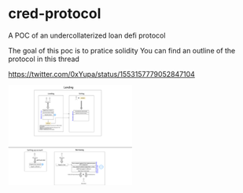 # cred-protocol
A POC of an undercollaterized loan defi protocol

The goal of this poc is to pratice solidity
You can find an outline of the protocol in this thread 

https://twitter.com/0xYupa/status/1553157779052847104

<img src="https://github.com/clovisjohn/cred-protocol/blob/main/diagram.png"  width=50% height=50%>
